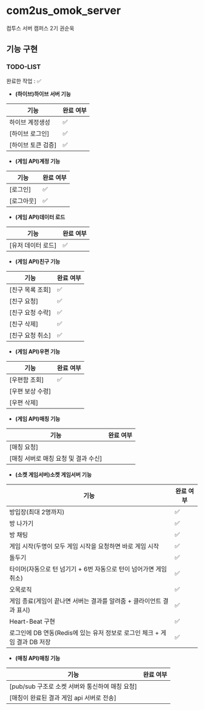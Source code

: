 # com2us_omok_server

컴투스 서버 캠퍼스 2기 권순욱

## 기능 구현

### TODO-LIST

완료한 작업 : ✅

- **(하이브)하이브 서버 기능**
 
| 기능                                         | 완료 여부 |
| -------------------------------------------- | --------- |
| 하이브 계정생성   						                 | ✅        |
| [하이브 로그인]							                 | ✅        |
| [하이브 토큰 검증]						                 | ✅        |

- **(게임 API)계정 기능**

| 기능                                         | 완료 여부 |
| -------------------------------------------- | --------- |
| [로그인]						                           | ✅        |
| [로그아웃]								                     | ✅        |

- **(게임 API)데이터 로드**

| 기능                                         | 완료 여부 |
| -------------------------------------------- | --------- |
| [유저 데이터 로드]	                		       | ✅        |

- **(게임 API)친구 기능**

| 기능                                            | 완료 여부 |
| ----------------------------------------------- | --------- |
| [친구 목록 조회]								                  | ✅        |
| [친구 요청]								                      | ✅        |
| [친구 요청 수락]								                  | ✅        |
| [친구 삭제]								                      | ✅        |
| [친구 요청 취소]								                  | ✅        |


- **(게임 API)우편 기능**

| 기능                                            | 완료 여부 |
| ----------------------------------------------- | --------- |
| [우편함 조회]									                  | ✅        |
| [우편 보상 수령]	                    		        |            |
| [우편 삭제]                                      |           |

- **(게임 API)매칭 기능**

| 기능                                            | 완료 여부 |
| ----------------------------------------------- | --------- |
| [매칭 요청]									                  |        |
| [매칭 서버로 매칭 요청 및 결과 수신]	                    		        |            |


- **(소켓 게임서버)소켓 게임서버 기능**
 
| 기능                                         | 완료 여부 |
| -------------------------------------------- | --------- |
| 방입장(최대 2명까지)           						 | ✅        |
| 방 나가기							                   | ✅        |
| 방 채팅          						                  | ✅       |
| 게임 시작(두명이 모두 게임 시작을 요청하면 바로 게임 시작          						     | ✅      |
| 돌두기          						           | ✅       |
| 타이머(자동으로 턴 넘기기 + 6번 자동으로 턴이 넘어가면 게임 취소)          						           | ✅     |
| 오목로직          						           | ✅       |
| 게임 종료(게임이 끝나면 서버는 결과를 알려줌 + 클라이언트 결과 표시)          						           | ✅       |
| Heart-Beat 구현          						           | ✅       |
| 로그인에 DB 연동(Redis에 있는 유저 정보로 로그인 체크 + 게임 결과 DB 저장          						           | ✅       |



- **(매칭 API)매칭 기능**

| 기능                                            | 완료 여부 |
| ----------------------------------------------- | --------- |
| [pub/sub 구조로 소켓 서버와 통신하여 매칭 요청]									                  |        |
| [매칭이 완료된 결과 게임 api 서버로 전송]	                    		        |            |





